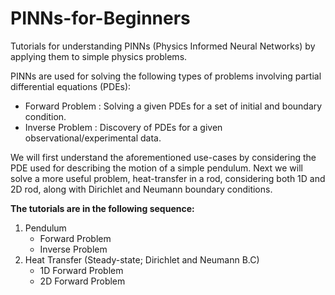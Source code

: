 # PINNs-for-Beginners
Tutorials for understanding PINNs (Physics Informed Neural Networks) by applying them to simple physics problems.

PINNs are used for solving the following types of problems involving partial differential equations (PDEs):
- Forward Problem : Solving a given PDEs for a set of initial and boundary condition.
- Inverse Problem : Discovery of PDEs for a given observational/experimental data.

We will first understand the aforementioned use-cases by considering the PDE used for describing the motion of a simple pendulum.
Next we will solve a more useful problem, heat-transfer in a rod, considering both 1D and 2D rod, along with Dirichlet and Neumann boundary conditions.

**The tutorials are in the following sequence:**
1. Pendulum  
   - Forward Problem  
   - Inverse Problem  
2. Heat Transfer (Steady-state; Dirichlet and Neumann B.C)
   - 1D Forward Problem
   - 2D Forward Problem
